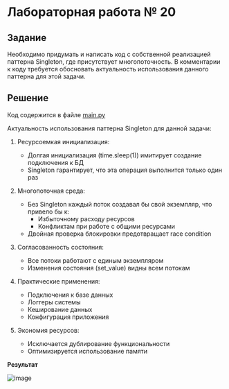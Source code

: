 # Лабораторная работа № 20

## Задание

Необходимо придумать и написать код с собственной реализацией паттерна Singleton, где присутствует многопоточность. В комментарии к коду требуется обосновать актуальность использования данного паттерна для этой задачи.

## Решение

Код содержится в файле [main.py](https://github.com/MelnikNO/Computpract/blob/main/ЛР20/main.py)

Актуальность использования паттерна Singleton для данной задачи:

1. Ресурсоемкая инициализация:
   - Долгая инициализация (time.sleep(1)) имитирует создание подключения к БД
   - Singleton гарантирует, что эта операция выполнится только один раз

2. Многопоточная среда:
   - Без Singleton каждый поток создавал бы свой экземпляр, что привело бы к:
     * Избыточному расходу ресурсов
     * Конфликтам при работе с общими ресурсами
   - Двойная проверка блокировки предотвращает race condition

3. Согласованность состояния:
   - Все потоки работают с единым экземпляром
   - Изменения состояния (set_value) видны всем потокам

4. Практические применения:
   - Подключения к базе данных
   - Логгеры системы
   - Кеширование данных
   - Конфигурация приложения

5. Экономия ресурсов:
   - Исключается дублирование функциональности
   - Оптимизируется использование памяти

**Результат**

![image](https://github.com/user-attachments/assets/5c998f66-da2c-477c-9701-1d6bc53795dd)

